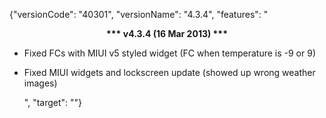 ﻿{"versionCode": "40301", 
"versionName": "4.3.4", 
"features": "<center><strong>*** v4.3.4 (16 Mar 2013) ***</strong></center><p>
* Fixed FCs with MIUI v5 styled widget (FC when temperature is -9 or 9)<p>
* Fixed MIUI widgets and lockscreen update (showed up wrong weather images)<p>", 
"target": ""}
